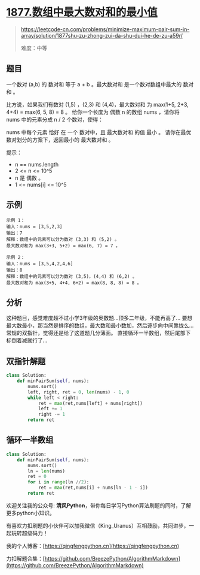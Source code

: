 # [1877.数组中最大数对和的最小值](https://leetcode-cn.com/problems/minimize-maximum-pair-sum-in-array/solution/1877shu-zu-zhong-zui-da-shu-dui-he-de-zu-a59r/)
> https://leetcode-cn.com/problems/minimize-maximum-pair-sum-in-array/solution/1877shu-zu-zhong-zui-da-shu-dui-he-de-zu-a59r/
> 
> 难度：中等

## 题目

一个数对 (a,b) 的 数对和 等于 a + b 。最大数对和 是一个数对数组中最大的 数对和 。

比方说，如果我们有数对 (1,5) ，(2,3) 和 (4,4)，最大数对和 为 max(1+5, 2+3, 4+4) = max(6, 5, 8) = 8 。
给你一个长度为 偶数 n 的数组 nums ，请你将 nums 中的元素分成 n / 2 个数对，使得：

nums 中每个元素 恰好 在 一个 数对中，且
最大数对和 的值 最小 。
请你在最优数对划分的方案下，返回最小的 最大数对和 。

提示：
- n == nums.length
- 2 <= n <= 10^5
- n 是 偶数 。
- 1 <= nums[i] <= 10^5

## 示例

```
示例 1：
输入：nums = [3,5,2,3]
输出：7
解释：数组中的元素可以分为数对 (3,3) 和 (5,2) 。
最大数对和为 max(3+3, 5+2) = max(6, 7) = 7 。

示例 2：
输入：nums = [3,5,4,2,4,6]
输出：8
解释：数组中的元素可以分为数对 (3,5)，(4,4) 和 (6,2) 。
最大数对和为 max(3+5, 4+4, 6+2) = max(8, 8, 8) = 8 。
```

## 分析
这种题目，感觉难度超不过小学3年级的奥数题...顶多二年级，不能再高了...
要想最大数最小，那当然是排序的数组，最大数和最小数加，然后逐步向中间靠拢么...
常规的双指针，觉得还是给了这道题几分薄面。
直接循环一半数组，然后尾部下标倒着减就行了...

## 双指针解题
```python
class Solution:
    def minPairSum(self, nums):
        nums.sort()
        left, right, ret = 0, len(nums) - 1, 0
        while left < right:
            ret = max(ret,nums[left] + nums[right])
            left += 1
            right -= 1
        return ret
```
## 循环一半数组
```python
class Solution:
    def minPairSum(self, nums):
        nums.sort()
        ln = len(nums)
        ret = 0
        for i in range(ln //2):
            ret = max(ret,nums[i] + nums[ln - 1 - i])
        return ret
```

欢迎关注我的公众号: **清风Python**，带你每日学习Python算法刷题的同时，了解更多python小知识。

有喜欢力扣刷题的小伙伴可以加我微信（King_Uranus）互相鼓励，共同进步，一起玩转超级码力！

我的个人博客：[https://qingfengpython.cn](https://qingfengpython.cn)

力扣解题合集：[https://github.com/BreezePython/AlgorithmMarkdown](https://github.com/BreezePython/AlgorithmMarkdown)